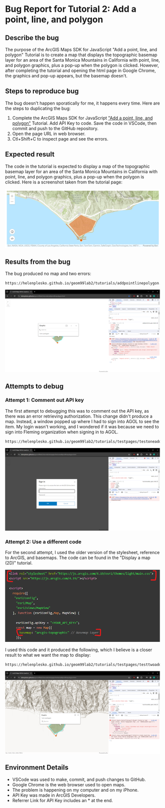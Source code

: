 # Bug Report for Tutorial 2: Add a point, line, and polygon

## Describe the bug

The purpose of the ArcGIS Maps SDK for JavaScript "Add a point, line, and polygon" Tutorial is to create a map that displays the topographic basemap layer for an area of the Santa Monica Mountains in California with point, line, and polygon graphics, plus a pop-up when the polygon is clicked. However, after completing the tutorial and opening the html page in Google Chrome, the graphics and pop-up appears, but the basemap doesn't.

## Steps to reproduce bug

The bug doesn't happen sporatically for me, it happens every time. Here are the steps to duplicating the bug:

1. Complete the ArcGIS Maps SDK for JavaScript ["Add a point, line, and polygon"](https://developers.arcgis.com/javascript/latest/tutorials/add-a-point-line-and-polygon/) Tutorial. Add API Key to code. Save the code in VSCode, then commit and push to the GitHub repository. 
2. Open the page URL in web browser.
3. Ctl+Shift+C to inspect page and see the errors.

## Expected result

The code in the tutorial is expected to display a map of the topographic basemap layer for an area of the Santa Monica Mountains in California with point, line, and polygon graphics, plus a pop-up when the polygon is clicked. Here is a screenshot taken from the tutorial page:

![Expected Result](/tutorials/bugimages/expectedaddpointlinepolygon.png)

## Results from the bug

The bug produced no map and two errors:

```
https://helenplesko.github.io/geom99lab2/tutorials/addpointlinepolygon.html
```

![Errors](/tutorials/bugimages/bugaddpointlinepolygon.png)

## Attempts to debug

### Attempt 1: Comment out API key

The first attempt to debugging this was to comment out the API key, as there was an error retrieving authorization. This change didn't produce a map. Instead, a window popped up where I had to sign into AGOL to see the item. My login wasn't working, and I wondered if it was because we need to sign into Fleming organization when signing in to AGOL.

```
https://helenplesko.github.io/geom99lab2/tutorials/testpages/testoneaddpointlinepolygon.html
```

![Attempt 1 results](/tutorials/bugimages/testoneaddpointlinepolygon.png)

### Attempt 2: Use a different code

For the second attempt, I used the older version of the stylesheet, reference to ArcGIS, and basemaps. The code can be found in the "Display a map (2D)" tutorial. 

![Older version of code](/tutorials/bugimages/olderversioncode.png)

I used this code and it produced the following, which I believe is a closer result to what we want the map to display:

```
https://helenplesko.github.io/geom99lab2/tutorials/testpages/testtwoaddpointlinepolygon.html
```

![Attempt 2 results](/tutorials/bugimages/testtwoaddpointlinepolygon.png)

## Environment Details

- VSCode was used to make, commit, and push changes to GitHub.
- Google Chrome is the web browser used to open maps.
- The problem is happening on my computer and on my iPhone.
- API Key was made in ArcGIS Developers.
- Referrer Link for API Key includes an * at the end.